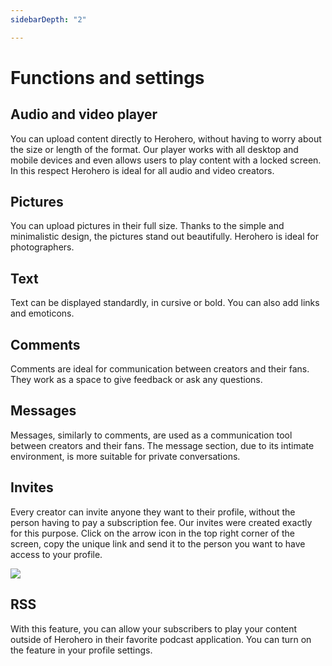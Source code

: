```yaml
---
sidebarDepth: "2"

---
```

# Functions and settings

## Audio and video player

You can upload content directly to Herohero, without having to worry about the size or length of the format. Our player works with all desktop and mobile devices and even allows users to play content with a locked screen. In this respect Herohero is ideal for all audio and video creators.

## Pictures

You can upload pictures in their full size. Thanks to the simple and minimalistic design, the pictures stand out beautifully. Herohero is ideal for photographers.

## Text

Text can be displayed standardly, in cursive or bold. You can also add links and emoticons.

## Comments

Comments are ideal for communication between creators and their fans. They work as a space to give feedback or ask any questions.

## Messages

Messages, similarly to comments, are used as a communication tool between creators and their fans. The message section, due to its intimate environment, is more suitable for private conversations.

## Invites

Every creator can invite anyone they want to their profile, without the person having to pay a subscription fee. Our invites were created exactly for this purpose. Click on the arrow icon in the top right corner of the screen, copy the unique link and send it to the person you want to have access to your profile.

![](/images/30.png)

## RSS

With this feature, you can allow your subscribers to play your content outside of Herohero in their favorite podcast application. You can turn on the feature in your profile settings.